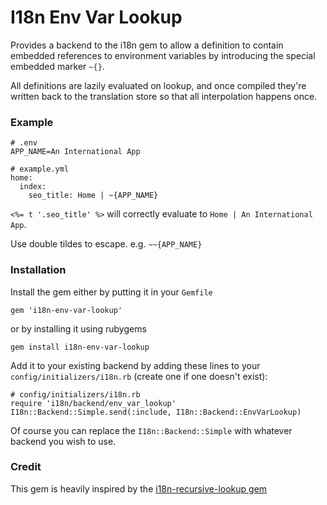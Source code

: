 I18n Env Var Lookup
=====================

Provides a backend to the i18n gem to allow a definition to contain embedded references to environment variables by introducing the special embedded marker `~{}`.

All definitions are lazily evaluated on lookup, and once compiled they're written back to the translation store so that all interpolation happens once.

### Example

    # .env
    APP_NAME=An International App

    # example.yml
    home:
      index:
        seo_title: Home | ~{APP_NAME}

`<%= t '.seo_title' %>` will correctly evaluate to `Home | An International App`.

Use double tildes to escape. e.g. `~~{APP_NAME}`

### Installation

Install the gem either by putting it in your `Gemfile`

    gem 'i18n-env-var-lookup'
or by installing it using rubygems

    gem install i18n-env-var-lookup

Add it to your existing backend by adding these lines to your `config/initializers/i18n.rb` (create one if one doesn't exist):

    # config/initializers/i18n.rb
    require 'i18n/backend/env_var_lookup'
    I18n::Backend::Simple.send(:include, I18n::Backend::EnvVarLookup)

Of course you can replace the `I18n::Backend::Simple` with whatever backend you wish to use.

### Credit

This gem is heavily inspired by the [i18n-recursive-lookup gem](https://github.com/annkissam/i18n-recursive-lookup)
